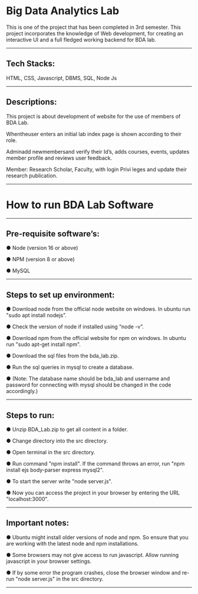 # Big Data Analytics Lab
This is one of the project that has been completed in 3rd semester. 
This project incorporates the knowledge of Web development, for creating an interactive UI and a full fledged working backend for BDA lab.

---
## Tech Stacks:

HTML, CSS, Javascript, DBMS, SQL, Node Js

---
## Descriptions:
This project is about development of website for the use
of members of BDA Lab.

Whentheuser enters an initial lab index page is shown
according to their role.

Adminadd newmembersand verify their Id’s, adds
courses, events, updates member profile and reviews
user feedback.

Member: Research Scholar, Faculty, with login Privi
leges and update their research publication.

---
# How to run BDA Lab Software
---
## Pre-requisite software’s:
●	Node (version 16 or above)

●	NPM (version 8 or above)

●	MySQL

---
## Steps to set up environment:

●	Download node from the official node website on windows. In ubuntu run "sudo apt install nodejs”.

●	Check the version of node if installed using “node -v”.

●	Download npm from the official website for npm on windows. In ubuntu run "sudo apt-get install npm".

●	Download the sql files from the bda_lab.zip.

●	Run the sql queries in mysql to create a database.

●	(Note: The database name should be bda_lab and username and password for connecting with mysql should be changed in the code accordingly.)

---
## Steps to run:

●	Unzip BDA_Lab.zip to get all content in a folder.

●	Change directory into the src directory.

●	Open terminal in the src directory.

●	Run command "npm install". If the command throws an error, run "npm install ejs body-parser express mysql2".

●	To start the server write "node server.js".

●	Now you can access the project in your browser by entering the URL "localhost:3000".

---
## Important notes:

●	Ubuntu might install older versions of node and npm. So ensure that you are working with the latest node and npm installations.

●	Some browsers may not give access to run javascript. Allow running javascript in your browser settings.

●	If by some error the program crashes, close the browser window and re-run "node server.js" in the src directory.

---






